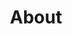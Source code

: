 ---
title : "About"
description: "About inLive"
layout: "about"
ogimage: /images/general/og-image.png
---